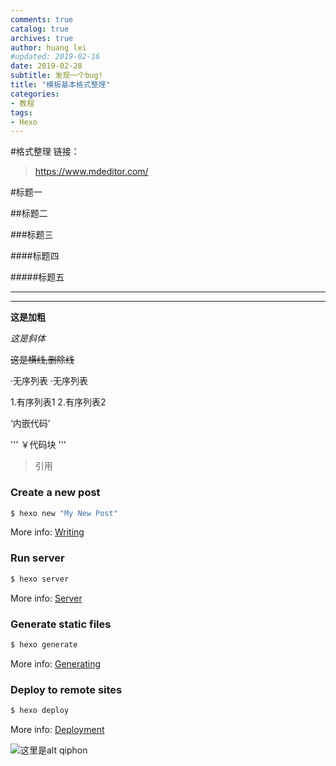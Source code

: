 ```yaml
---
comments: true
catalog: true
archives: true
author: huang lei
#updated: 2019-02-16
date: 2019-02-28
subtitle: 发现一个bug!
title: "模板基本格式整理"
categories:
- 教程
tags:
- Hexo
---
```


#格式整理
链接：
>https://www.mdeditor.com/

<!-- more -->


#标题一

##标题二

###标题三

####标题四

#####标题五

---
***

**这是加粗**

*这是斜体*

~~这是横线,删除线~~

·无序列表
·无序列表

1.有序列表1
2.有序列表2

‘内嵌代码’


'''
￥代码块
'''

>引用


### Create a new post

``` bash
$ hexo new "My New Post"
```

More info: [Writing](https://hexo.io/docs/writing.html)

### Run server

``` bash
$ hexo server
```

More info: [Server](https://hexo.io/docs/server.html)

### Generate static files

``` bash
$ hexo generate
```

More info: [Generating](https://hexo.io/docs/generating.html)

### Deploy to remote sites

``` bash
$ hexo deploy
```

More info: [Deployment](https://hexo.io/docs/deployment.html)



![这里是alt qiphon](https://avatar.csdn.net/D/1/5/3_qiphon3650.jpg "qiphon")
